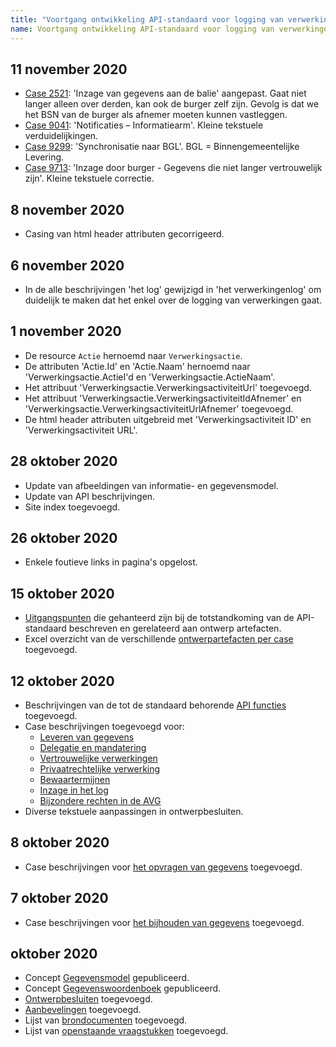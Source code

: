 ```yaml
---
title: "Voortgang ontwikkeling API-standaard voor logging van verwerkingen"
name: Voortgang ontwikkeling API-standaard voor logging van verwerkingen
---
```


## 11 november 2020
- [Case 2521](./ontwerp/artefacten/2521.md): 'Inzage van gegevens aan de balie' aangepast. Gaat niet langer alleen over derden, kan ook de burger zelf zijn. Gevolg is dat we het BSN van de burger als afnemer moeten kunnen vastleggen.
- [Case 9041](./ontwerp/artefacten/9041.md): 'Notificaties – Informatiearm'. Kleine tekstuele verduidelijkingen.
- [Case 9299](./ontwerp/artefacten/9299.md): 'Synchronisatie naar BGL'. BGL = Binnengemeentelijke Levering.
- [Case 9713](./ontwerp/artefacten/9713.md): 'Inzage door burger - Gegevens die niet langer vertrouwelijk zijn'. Kleine tekstuele correctie.

## 8 november 2020
- Casing van html header attributen gecorrigeerd.

## 6 november 2020
- In de alle beschrijvingen 'het log' gewijzigd in 'het verwerkingenlog' om duidelijk te maken dat het enkel over de logging van verwerkingen gaat.

## 1 november 2020
- De resource `Actie` hernoemd naar `Verwerkingsactie`.
- De attributen 'Actie.Id' en 'Actie.Naam' hernoemd naar 'Verwerkingsactie.ActieI'd en 'Verwerkingsactie.ActieNaam'.
- Het attribuut 'Verwerkingsactie.VerwerkingsactiviteitUrl' toegevoegd.
- Het attribuut 'Verwerkingsactie.VerwerkingsactiviteitIdAfnemer' en 'Verwerkingsactie.VerwerkingsactiviteitUrlAfnemer' toegevoegd.
- De html header attributen uitgebreid met 'Verwerkingsactiviteit ID' en 'Verwerkingsactiviteit URL'.

## 28 oktober 2020
- Update van afbeeldingen van informatie- en gegevensmodel.
- Update van API beschrijvingen.
- Site index toegevoegd.

## 26 oktober 2020
- Enkele foutieve links in pagina's opgelost.

## 15 oktober 2020
- [Uitgangspunten](./uitgangspunten.md) die gehanteerd zijn bij de totstandkoming van de API-standaard beschreven en gerelateerd aan ontwerp artefacten.
-  Excel overzicht van de verschillende [ontwerpartefacten per case](./ontwerp/artefacten/20201011_Artefacten_en_cases.xlsx) toegevoegd.

## 12 oktober 2020
- Beschrijvingen van de tot de standaard behorende [API functies](../api/index.md) toegevoegd.
- Case beschrijvingen toegevoegd voor:
    - [Leveren van gegevens](./ontwerp/cases/leveren_van_gegevens.md)
    - [Delegatie en mandatering](../ontwerp/cases/delegatie_en_mandatering.md)
    - [Vertrouwelijke verwerkingen](../ontwerp/cases/vertrouwelijke_verwerkingen.md)
    - [Privaatrechtelijke verwerking](./ontwerp/cases/privaatrechtelijke_verwerkingen.md)
    - [Bewaartermijnen](./ontwerp/cases/bewaartermijnen.md)
    - [Inzage in het log](./ontwerp/cases/inzage_in_log.md)
    - [Bijzondere rechten in de AVG](./ontwerp/cases/bijzondere_rechten.md)
- Diverse tekstuele aanpassingen in ontwerpbesluiten.

## 8 oktober 2020
- Case beschrijvingen voor [het opvragen van gegevens](./ontwerp/cases/Opvragen_van_gegevens.md) toegevoegd.

## 7 oktober 2020
- Case beschrijvingen voor [het bijhouden van gegevens](./ontwerp/cases/Bijhouden_van_gegevens.md) toegevoegd.

## oktober 2020
- Concept [Gegevensmodel](../gegevensmodel/index.md) gepubliceerd.
- Concept [Gegevenswoordenboek](../gegevenswoordenboek/readme.md) gepubliceerd.
- [Ontwerpbesluiten](./ontwerp/ontwerpbesluiten.md) toegevoegd.
- [Aanbevelingen](./ontwerp/aanbevelingen.md) toegevoegd.
- Lijst van [brondocumenten](./ontwerp/brondocumenten.md) toegevoegd.
- Lijst van [openstaande vraagstukken](./ontwerp/vraagstukken.md) toegevoegd.
